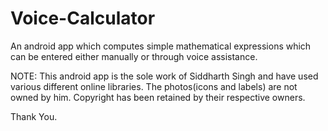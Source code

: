 # Voice-Calculator
An android app which computes simple mathematical expressions which can be entered either manually or through voice assistance.


NOTE: This android app is the sole work of Siddharth Singh and have used various different online libraries. The photos(icons and labels) are not owned by him. Copyright has been retained by their respective owners.

Thank You.
